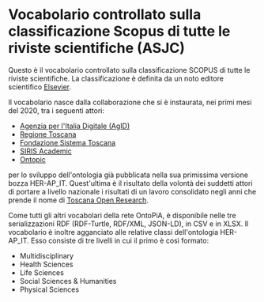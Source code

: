 Vocabolario controllato sulla classificazione Scopus di tutte le riviste scientifiche (ASJC)
============================================================================================

Questo è il vocabolario controllato sulla classificazione SCOPUS di tutte le riviste scientifiche. La classificazione è definita da un noto editore scientifico [Elsevier](https://service.elsevier.com/app/answers/detail/a_id/15181/supporthub/scopus/).

Il vocabolario nasce dalla collaborazione che si è instaurata, nei primi mesi del 2020, tra i seguenti attori:

+ [Agenzia per l'Italia Digitale (AgID)](https://www.agid.gov.it/)
+ [Regione Toscana](https://www.regione.toscana.it/)
+ [Fondazione Sistema Toscana](https://www.fondazionesistematoscana.it/)
+ [SIRIS Academic](https://www.sirisacademic.com/wb/)
+ [Ontopic](https://ontopic.biz)

per lo sviluppo dell'ontologia già pubblicata nella sua primissima versione bozza HER-AP_IT. Quest'ultima è il risultato della volontà dei suddetti attori di portare a livello nazionale i risultati di un lavoro consolidato negli anni che prende il nome di [Toscana Open Research](http://www.toscanaopenresearch.it/).

Come tutti gli altri vocabolari della rete OntoPiA, è disponibile nelle tre serializzazioni RDF (RDF-Turtle, RDF/XML, JSON-LD), in CSV e in XLSX. Il vocabolario è inoltre agganciato alle relative classi dell'ontologia HER-AP_IT. Esso consiste di tre livelli in cui il primo è così formato:

+ Multidisciplinary
+ Health Sciences
+ Life Sciences
+ Social Sciences & Humanities
+ Physical Sciences
